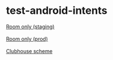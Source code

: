 # test-android-intents

<a href="intent://staging.clubhouse.com/room/2Du1e3nlgj3p1#Intent;scheme=https;package=com.clubhouse.app.staging;end">Room only (staging)</a>
<br><br>
<a href="intent://www.clubhouse.com/room/EyuV5DOlykBWK#Intent;scheme=https;package=com.clubhouse.app;end">Room only (prod)</a>
<br><br>
<a href="intent://staging.clubhouse.com/room/2Du1e3nlgj3p1#Intent;scheme=clubhouse;package=com.clubhouse.app.staging;end">Clubhouse scheme</a>
